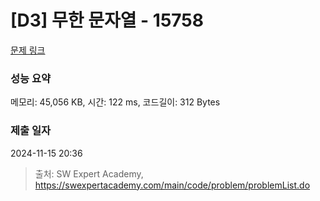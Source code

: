 # [D3] 무한 문자열 - 15758 

[문제 링크](https://swexpertacademy.com/main/code/problem/problemDetail.do?contestProbId=AYP5JmsqcngDFATW) 

### 성능 요약

메모리: 45,056 KB, 시간: 122 ms, 코드길이: 312 Bytes

### 제출 일자

2024-11-15 20:36



> 출처: SW Expert Academy, https://swexpertacademy.com/main/code/problem/problemList.do